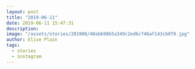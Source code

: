```yaml
---
layout: post
title: "2019-06-11"
date: 2019-06-11 15:47:31
description: 
image: "/assets/stories/201906/40abb98b5a349c2ed6c746af143cb0f9.jpg"
author: Elise Plain
tags: 
  - stories
  - instagram
---
```



<p></p>
